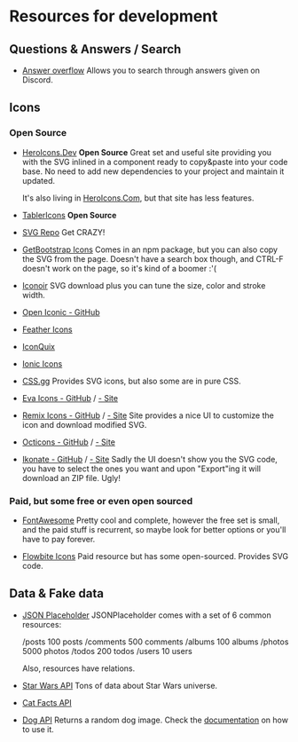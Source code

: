 # Resources for development

## Questions & Answers / Search

- [Answer overflow](https://answeroverflow.com/)
  Allows you to search through answers given on Discord.

## Icons

### Open Source

- [HeroIcons.Dev](https://heroicons.dev/) **Open Source**
  Great set and useful site providing you with the SVG inlined in a component ready to copy&paste into your code base. No need to add new dependencies to your project and maintain it updated.

  It's also living in [HeroIcons.Com](https://heroicons.com/), but that site has less features.

- [TablerIcons](https://tabler-icons.io/) **Open Source**

- [SVG Repo](https://www.svgrepo.com/)
  Get CRAZY!

- [GetBootstrap Icons](https://icons.getbootstrap.com/)
  Comes in an npm package, but you can also copy the SVG from the page. Doesn't have a search box though, and CTRL-F doesn't work on the page, so it's kind of a boomer :'(

- [Iconoir](https://iconoir.com/)
  SVG download plus you can tune the size, color and stroke width.

- [Open Iconic - GitHub](https://github.com/iconic/open-iconic)

- [Feather Icons](https://feathericons.com/)

- [IconQuix](https://iconquix.com/)

- [Ionic Icons](https://ionic.io/ionicons)

- [CSS.gg](https://css.gg/)
  Provides SVG icons, but also some are in pure CSS.

- [Eva Icons - GitHub](https://github.com/akveo/eva-icons) / [- Site](https://akveo.github.io/eva-icons/)

- [Remix Icons - GitHub](https://github.com/Remix-Design/remixicon) / [- Site](https://remixicon.com/)
  Site provides a nice UI to customize the icon and download modified SVG.

- [Octicons - GitHub](https://github.com/primer/octicons) / [- Site](https://primer.style/foundations/icons)

- [Ikonate - GitHub](https://github.com/mikolajdobrucki/ikonate) / [- Site](https://ikonate.com/)
  Sadly the UI doesn't show you the SVG code, you have to select the ones you want and upon "Export"ing it will download an ZIP file. Ugly!

### Paid, but some free or even open sourced

- [FontAwesome](https://fontawesome.com/)
  Pretty cool and complete, however the free set is small, and the paid stuff is recurrent, so maybe look for better options or you'll have to pay forever.

- [Flowbite Icons](https://flowbite.com/icons/)
  Paid resource but has some open-sourced. Provides SVG code.

## Data & Fake data

- [JSON Placeholder](https://jsonplaceholder.typicode.com/)
  JSONPlaceholder comes with a set of 6 common resources:

  /posts	100 posts
  /comments	500 comments
  /albums	100 albums
  /photos	5000 photos
  /todos	200 todos
  /users	10 users

  Also, resources have relations.

- [Star Wars API](https://swapi.dev/)
  Tons of data about Star Wars universe.

- [Cat Facts API](https://catfact.ninja/)

- [Dog API](https://api.thedogapi.com/)
  Returns a random dog image. Check the [documentation](https://docs.thedogapi.com/) on how to use it.
